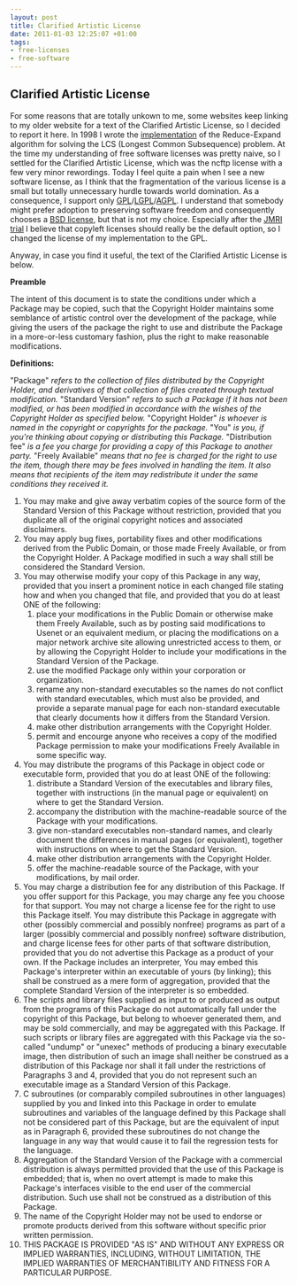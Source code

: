```yaml
---
layout: post
title: Clarified Artistic License
date: 2011-01-03 12:25:07 +01:00
tags:
- free-licenses
- free-software
---
```


## Clarified Artistic License

For some reasons that are totally unkown to me, some websites keep linking to my older website for a text of the Clarified Artistic License, so I decided to report it here.
In 1998 I wrote the <a href="https://github.com/gdv/Reduce-Expand-for-LCS">implementation</a> of the Reduce-Expand algorithm for solving the LCS (Longest Common Subsequence) problem. At the time my understanding of free software licenses was pretty naive, so I settled for the Clarified Artistic License, which was the ncftp license with a few very minor rewordings.
Today I feel quite a pain when I see a new software license, as I think that the fragmentation of the various license is a small but totally unnecessary hurdle towards world domination. As a consequence, I support only <a href="https://secure.wikimedia.org/wikipedia/en/wiki/GPL">GPL</a>/<a href="https://secure.wikimedia.org/wikipedia/en/wiki/GNU_Lesser_General_Public_License">LGPL</a>/<a href="https://secure.wikimedia.org/wikipedia/en/wiki/Affero_General_Public_License">AGPL</a>. I understand that somebody might prefer adoption to preserving software freedom and consequently chooses a <a href="https://secure.wikimedia.org/wikipedia/en/wiki/Bsd_license">BSD license</a>, but that is not my choice. Especially after the <a href="http://jmri.sourceforge.net/k/summary.shtml">JMRI trial</a> I believe that copyleft licenses should really be the default option, so I changed the license of my implementation to the GPL.

Anyway, in case you find it useful, the text of the Clarified Artistic License is below.

<strong>Preamble</strong>

The intent of this document is to state the conditions under which a Package may be copied, such that the Copyright Holder maintains some semblance of artistic control over the development of the package, while giving the users of the package the right to use and distribute the Package in a more-or-less customary fashion, plus the right to make reasonable modifications.

<strong>Definitions:</strong>

"Package" <dfn>refers to the collection of files distributed by the Copyright Holder, and derivatives of that collection of files created through textual modification.</dfn>
"Standard Version" <dfn>refers to such a Package if it has not been modified, or has been modified in accordance with the wishes of the Copyright Holder as specified below.</dfn>
"Copyright Holder" <dfn>is whoever is named in the copyright or copyrights for the package.</dfn>
"You" <dfn>is you, if you're thinking about copying or distributing this Package.</dfn>
"Distribution fee" <dfn>is a fee you charge for providing a copy of this Package to another party.</dfn>
"Freely Available" <dfn>means that no fee is charged for the right to use the item, though there may be fees involved in handling the item. It also means that recipients of the item may redistribute it under the same conditions they received it.</dfn>
<ol>
        <li>You may make and give away verbatim copies of the source form of the Standard Version of this Package without restriction, provided that you duplicate all of the original copyright notices and associated disclaimers.</li>
        <li>You may apply bug fixes, portability fixes and other modifications derived from the Public Domain, or those made Freely Available, or from the Copyright Holder. A Package modified in such a way shall still be considered the Standard Version.</li>
        <li>You may otherwise modify your copy of this Package in any way, provided that you insert a prominent notice in each changed file stating how and when you changed that file, and provided that you do at least ONE of the following:
<ol>
        <li>place your modifications in the Public Domain or otherwise make them Freely Available, such as by posting said modifications to Usenet or an equivalent medium, or placing the modifications on a major network archive site allowing unrestricted access to them, or by allowing the Copyright Holder to include your modifications in the Standard Version of the Package.</li>
        <li>use the modified Package only within your corporation or organization.</li>
        <li>rename any non-standard executables so the names do not conflict with standard executables, which must also be provided, and provide a separate manual page for each non-standard executable that clearly documents how it differs from the Standard Version.</li>
        <li>make other distribution arrangements with the Copyright Holder.</li>
        <li>permit and encourge anyone who receives a copy of the modified Package permission to make your modifications Freely Available in some specific way.</li>
</ol>
</li>
        <li>You may distribute the programs of this Package in object code or executable form, provided that you do at least ONE of the following:
<ol>
        <li>distribute a Standard Version of the executables and library files, together with instructions (in the manual page or equivalent) on where to get the Standard Version.</li>
        <li>accompany the distribution with the machine-readable source of the Package with your modifications.</li>
        <li>give non-standard executables non-standard names, and clearly document the differences in manual pages (or equivalent), together with instructions on where to get the Standard Version.</li>
        <li>make other distribution arrangements with the Copyright Holder.</li>
        <li>offer the machine-readable source of the Package, with your modifications, by mail order.</li>
</ol>
</li>
        <li>You may charge a distribution fee for any distribution of this Package. If you offer support for this Package, you may charge any fee you choose for that support. You may not charge a license fee for the right to use this Package itself. You may distribute this Package in aggregate with other (possibly commercial and possibly nonfree) programs as part of a larger (possibly commercial and possibly nonfree) software distribution, and charge license fees for other parts of that software distribution, provided that you do not advertise this Package as a product of your own. If the Package includes an interpreter, You may embed this Package's interpreter within an executable of yours (by linking); this shall be construed as a mere form of aggregation, provided that the complete Standard Version of the interpreter is so embedded.</li>
        <li>The scripts and library files supplied as input to or produced as output from the programs of this Package do not automatically fall under the copyright of this Package, but belong to whoever generated them, and may be sold commercially, and may be aggregated with this Package. If such scripts or library files are aggregated with this Package via the so-called "undump" or "unexec" methods of producing a binary executable image, then distribution of such an image shall neither be construed as a distribution of this Package nor shall it fall under the restrictions of Paragraphs 3 and 4, provided that you do not represent such an executable image as a Standard Version of this Package.</li>
        <li>C subroutines (or comparably compiled subroutines in other languages) supplied by you and linked into this Package in order to emulate subroutines and variables of the language defined by this Package shall not be considered part of this Package, but are the equivalent of input as in Paragraph 6, provided these subroutines do not change the language in any way that would cause it to fail the regression tests for the language.</li>
        <li>Aggregation of the Standard Version of the Package with a commercial distribution is always permitted provided that the use of this Package is embedded; that is, when no overt attempt is made to make this Package's interfaces visible to the end user of the commercial distribution. Such use shall not be construed as a distribution of this Package.</li>
        <li>The name of the Copyright Holder may not be used to endorse or promote products derived from this software without specific prior written permission.</li>
        <li>THIS PACKAGE IS PROVIDED "AS IS" AND WITHOUT ANY EXPRESS OR IMPLIED WARRANTIES, INCLUDING, WITHOUT LIMITATION, THE IMPLIED WARRANTIES OF MERCHANTIBILITY AND FITNESS FOR A  PARTICULAR PURPOSE.</li>
</ol>
